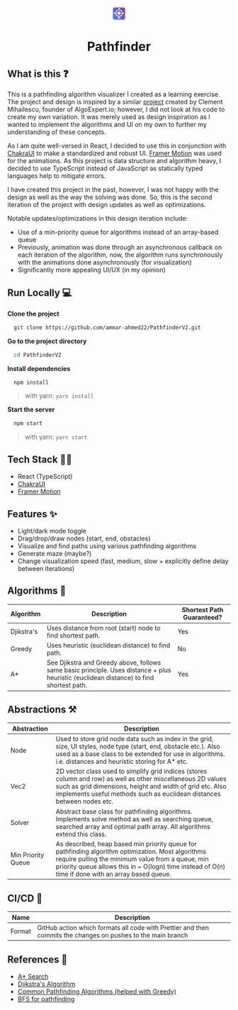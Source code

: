 <p align="center">
    <img width="30"  alt="Pathfinder Website Logo" src="./public/favicons/apple-touch-icon.png?raw=true">
</p>
<h1 align="center">
  Pathfinder
</h1>

## What is this ❓

This is a pathfinding algorithm visualizer I created as a learning exercise. The project and design is inspired by a similar [project](https://github.com/clementmihailescu/Pathfinding-Visualizer) created by Clement Mihailescu, founder of AlgoExpert.io; however, I did not look at his code to create my own variation. It was merely
used as design inspiration as I wanted to implement the algorithms and UI on my own to further my understanding of these concepts.

As I am quite well-versed in React, I decided to use this in conjunction with [ChakraUI](https://chakra-ui.com/) to make a standardized and robust UI. [Framer Motion](https://www.framer.com/motion/) was used for the animations. As this project is data structure and algorithm heavy, I decided to use TypeScript instead of JavaScript as statically typed languages help to mitigate errors.

I have created this project in the past, however, I was not happy with the design as well as the way the solving was done. So, this is the 
second iteration of the project with design updates as well as optimizations.

Notable updates/optimizations in this design iteration include:
- Use of a min-priority queue for algorithms instead of an array-based queue
- Previously, animation was done through an asynchronous callback on each iteration of the algorithm, now, the algorithm runs synchronously with the animations done asynchronously (for visualization)
- Significantly more appealing UI/UX (in my opinion)

## Run Locally 💻

**Clone the project**

```bash
  git clone https://github.com/ammar-ahmed22/PathfinderV2.git
```

**Go to the project directory**

```bash
  cd PathfinderV2
```

**Install dependencies**

```bash
  npm install
```
> with yarn: `yarn install`

**Start the server**

```bash
  npm start
```
> with yarn: `yarn start`

## Tech Stack 👨‍💻

- React (TypeScript)
- [ChakraUI](https://chakra-ui.com/)
- [Framer Motion](https://www.framer.com/motion/)

## Features ✨

- Light/dark mode toggle
- Drag/drop/draw nodes (start, end, obstacles)
- Visualize and find paths using various pathfinding algorithms
- Generate maze (maybe?)
- Change visualization speed (fast, medium, slow + explicitly define delay between iterations)

## Algorithms 🧮
| Algorithm     | Description | Shortest Path Guaranteed? |
| ------------- | ----------- | -------------------------
| Djikstra's    | Uses distance from root (start) node to find shortest path. | Yes
| Greedy        | Uses heuristic (euclidean distance) to find path.           | No
| A*            | See Djikstra and Greedy above, follows same basic principle. Uses distance + plus heuristic (euclidean distance) to find shortest path.| Yes

## Abstractions ⚒️

| Abstraction     | Description | 
| ------------- | ----------- | 
| Node   | Used to store grid node data such as index in the grid, size, UI styles, node type (start, end, obstacle etc.). Also used as a base class to be extended for use in algorithms. i.e. distances and heuristic storing for A* etc. |
| Vec2            | 2D vector class used to simplify grid indices (stores column and row) as well as other miscellaneous 2D values such as grid dimensions, height and width of grid etc. Also implements useful methods such as euclidean distances between nodes etc. |
| Solver | Abstract base class for pathfinding algorithms. Implements solve method as well as searching queue, searched array and optimal path array. All algorithms extend this class. |
| Min Priority Queue | As described, heap based min priority queue for pathfinding algorithm optimization. Most algorithms require pulling the minimum value from a queue, min priority queue allows this in ~ O(logn) time instead of O(n) time if done with an array based queue.|

## CI/CD 🚗
| Name | Description |
| ---- | ------------|
| Format | GitHub action which formats all code with Prettier and then commits the changes on pushes to the main branch |

## References 📝
- [A* Search](https://en.wikipedia.org/wiki/A*_search_algorithm)
- [Djikstra's Algorithm](https://en.wikipedia.org/wiki/Dijkstra%27s_algorithm)
- [Common Pathfinding Algorithms (helped with Greedy)](https://www.redblobgames.com/pathfinding/a-star/introduction.html)
- [BFS for pathfinding](https://www.youtube.com/watch?v=KiCBXu4P-2Y)

